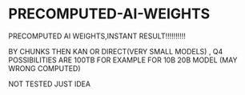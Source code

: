 # PRECOMPUTED-AI-WEIGHTS
PRECOMPUTED AI WEIGHTS,INSTANT RESULT!!!!!!!!!!

BY CHUNKS THEN KAN OR DIRECT(VERY SMALL MODELS) , 
Q4 POSSIBILITIES ARE 100TB FOR EXAMPLE FOR 10B 20B MODEL (MAY WRONG COMPUTED)

NOT TESTED JUST IDEA
